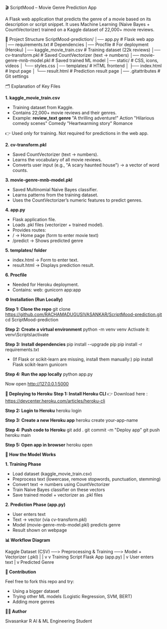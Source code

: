 🎬 ScriptMood – Movie Genre Prediction App

A Flask web application that predicts the genre of a movie based on its description or script snippet.
It uses Machine Learning (Naive Bayes + CountVectorizer) trained on a Kaggle dataset of 22,000+ movie reviews.

📂 Project Structure
ScriptMood-prediction/
│── app.py                     # Flask web app
│── requirements.txt           # Dependencies
│── Procfile                   # For deployment (Heroku)
│── kaggle_movie_train.csv     # Training dataset (22k reviews)
│── cv-transform.pkl           # Saved CountVectorizer (text → numbers)
│── movie-genre-mnb-model.pkl  # Saved trained ML model
│── static/                    # CSS, icons, videos
│   └── styles.css
│── templates/                 # HTML frontend
│   ├── index.html             # Input page
│   └── result.html            # Prediction result page
│── .gitattributes             # Git settings

🗂️ Explanation of Key Files

**1. kaggle_movie_train.csv**
- Training dataset from Kaggle.
- Contains 22,000+ movie reviews and their genres.
- Example:
              **review_text**	              **genre**
             "A thrilling adventure!"	       Action
             "Hilarious comedy scenes"	     Comedy
             "Heartwarming story"	           Romance

👉 Used only for training. Not required for predictions in the web app.

**2. cv-transform.pkl**
- Saved CountVectorizer (text → numbers).
- Learns the vocabulary of all movie reviews.
- Converts user input (e.g., "A scary haunted house") → a vector of word counts.

**3. movie-genre-mnb-model.pkl**
- Saved Multinomial Naive Bayes classifier.
- Learns patterns from the training dataset.
- Uses the CountVectorizer’s numeric features to predict genres.

**4. app.py**
- Flask application file.
- Loads .pkl files (vectorizer + trained model).
- Provides routes:
- / → Home page (form to enter movie text)
- /predict → Shows predicted genre

**5. templates/ folder**
- index.html → Form to enter text.
- result.html → Displays prediction result.
  
**6. Procfile**
- Needed for Heroku deployment.
- Contains:
             web: gunicorn app:app

 **⚙️ Installation (Run Locally)**
 
**Step 1: Clone the repo**
         git clone https://github.com/RACHAMADUGUSIVASANKAR/ScriptMood-prediction.git
         cd ScriptMood-prediction

**Step 2: Create a virtual environment**
         python -m venv venv
Activate it:
         venv\Scripts\activate
  
**Step 3: Install dependencies**
         pip install --upgrade pip
         pip install -r requirements.txt
- (If Flask or scikit-learn are missing, install them manually:)
         pip install Flask scikit-learn gunicorn
  
**Step 4: Run the app locally**
          python app.py

Now open http://127.0.0.1:5000

  **🚀 Deploying to Heroku**
**Step 1: Install Heroku CLI**
👉 Download here : https://devcenter.heroku.com/articles/heroku-cli

**Step 2: Login to Heroku**
           heroku login

**Step 3: Create a new Heroku app**
           heroku create your-app-name

**Step 4: Push code to Heroku**
          git add .
          git commit -m "Deploy app"
          git push heroku main

**Step 5: Open app in browser**
          heroku open

          
**🧠 How the Model Works**

**1. Training Phase**
- Load dataset (kaggle_movie_train.csv)
- Preprocess text (lowercase, remove stopwords, punctuation, stemming)
- Convert text → numbers using CountVectorizer
- Train Naive Bayes classifier on these vectors
- Save trained model + vectorizer as .pkl files

**2. Prediction Phase (app.py)**
- User enters text
- Text → vector (via cv-transform.pkl)
- Model (movie-genre-mnb-model.pkl) predicts genre
- Result shown on webpage

**📊 Workflow Diagram**

 Kaggle Dataset (CSV) ──> Preprocessing & Training ──> Model + Vectorizer (.pkl)
        |                                                   |
        v                                                   v
    Training Script                                    Flask App (app.py)
                                                           |
                                                           v
                                                   User enters text
                                                           |
                                                           v
                                                   Predicted Genre

**🙌 Contribution**

Feel free to fork this repo and try:
- Using a bigger dataset
- Trying other ML models (Logistic Regression, SVM, BERT)
- Adding more genres

**👨‍💻 Author**

Sivasankar R
AI & ML Engineering Student
